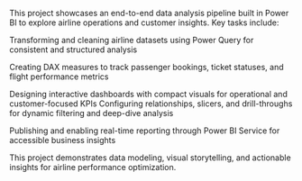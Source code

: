 This project showcases an end-to-end data analysis pipeline built in Power BI to explore airline operations and customer insights. Key tasks include:

Transforming and cleaning airline datasets using Power Query for consistent and structured analysis

Creating DAX measures to track passenger bookings, ticket statuses, and flight performance metrics

Designing interactive dashboards with compact visuals for operational and customer-focused KPIs
Configuring relationships, slicers, and drill-throughs for dynamic filtering and deep-dive analysis

Publishing and enabling real-time reporting through Power BI Service for accessible business insights

This project demonstrates data modeling, visual storytelling, and actionable insights for airline performance optimization.
